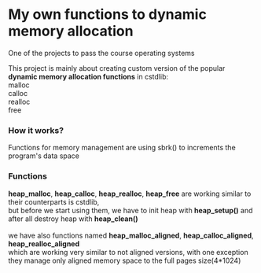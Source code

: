 # My own functions to dynamic memory allocation
One of the projects to pass the course operating systems

This project is mainly about creating custom version of the popular
<br><b>dynamic memory allocation functions</b> in cstdlib:<br>
malloc<br>calloc<br>realloc<br>free<br>

### How it works?
Functions for memory management are using sbrk() to increments the program's data space
### Functions
<b>heap_malloc</b>, <b>heap_calloc</b>, <b>heap_realloc</b>, <b>heap_free</b> are working similar to their counterparts is cstdlib,<br>
but before we start using them, we have to init heap with <b>heap_setup()</b> and after all destroy heap with <b>heap_clean()</b>
<br><br>
we have also functions named
<b>heap_malloc_aligned</b>, 
<b>heap_calloc_aligned</b>, 
<b>heap_realloc_aligned</b><br>which
are working very similar to not aligned versions, with one exception<br>
they manage only aligned memory space to the full pages size(4*1024)
